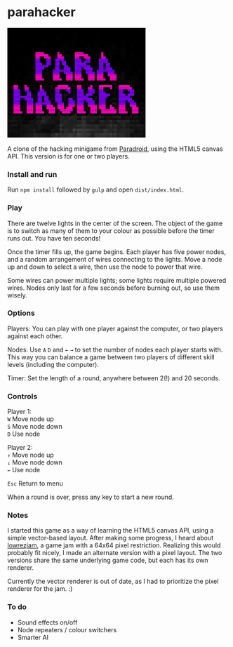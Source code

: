 # parahacker

![ParaHacker](./images/animation.gif?raw=true)

A clone of the hacking minigame from [Paradroid](https://en.wikipedia.org/wiki/Paradroid),
using the HTML5 canvas API.
This version is for one or two players.

### Install and run
Run `npm install` followed by `gulp` and open `dist/index.html`.

### Play
There are twelve lights in the center of the screen.
The object of the game is to switch as many of them to your colour as possible
before the timer runs out. You have ten seconds!

Once the timer fills up, the game begins.
Each player has five power nodes, and a random arrangement of wires connecting to the lights.
Move a node up and down to select a wire, then use the node to power that wire.

Some wires can power multiple lights; some lights require multiple powered wires.
Nodes only last for a few seconds before burning out, so use them wisely.

### Options
Players: You can play with one player against the computer, or two players against each other.

Nodes: Use `A` `D` and `←` `→` to set the number of nodes each player starts with.
This way you can balance a game between two players of different skill levels
(including the computer).

Timer: Set the length of a round, anywhere between 2(!) and 20 seconds.

### Controls
Player 1:  
`W` Move node up  
`S` Move node down  
`D` Use node  

Player 2:  
`↑` Move node up  
`↓` Move node down  
`←` Use node  

`Esc` Return to menu

When a round is over, press any key to start a new round.

### Notes
I started this game as a way of learning the HTML5 canvas API, using a simple vector-based layout.
After making some progress, I heard about [lowrezjam](https://itch.io/jam/lowrezjam2016),
a game jam with a 64x64 pixel restriction.
Realizing this would probably fit nicely, I made an alternate version with a pixel layout.
The two versions share the same underlying game code, but each has its own renderer.

Currently the vector renderer is out of date,
as I had to prioritize the pixel renderer for the jam. :)

### To do
- Sound effects on/off
- Node repeaters / colour switchers
- Smarter AI
